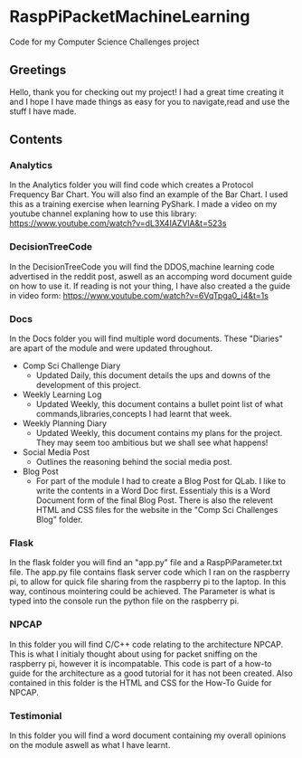 # RaspPiPacketMachineLearning
Code for my Computer Science Challenges project

## Greetings
Hello, thank you for checking out my project! I had a great time creating it and I hope I have made things as easy for you to navigate,read and use the stuff I have made.

## Contents

### Analytics
In the Analytics folder you will find code which creates a Protocol Frequency Bar Chart. You will also find an example of the Bar Chart. I used this as a training exercise when learning PyShark. I made a video on my youtube channel explaning how to use this library: https://www.youtube.com/watch?v=dL3X4IAZVlA&t=523s

### DecisionTreeCode
In the DecisionTreeCode you will find the DDOS,machine learning code advertised in the reddit post, aswell as an accomping word document guide on how to use it. If reading is not your thing, I have also created a the guide in video form: https://www.youtube.com/watch?v=6VqTpga0_j4&t=1s

### Docs
In the Docs folder you will find multiple word documents. These "Diaries" are apart of the module and were updated throughout.
* Comp Sci Challenge Diary
  * Updated Daily, this document details the ups and downs of the development of this project.
* Weekly Learning Log
  * Updated Weekly, this document contains a bullet point list of what commands,libraries,concepts I had learnt that week.
* Weekly Planning Diary
  * Updated Weekly, this document contains my plans for the project. They may seem too ambitious but we shall see what happens!
* Social Media Post
  * Outlines the reasoning behind the social media post.
* Blog Post
  * For part of the module I had to create a Blog Post for QLab. I like to write the contents in a Word Doc first. Essentialy this is a Word Document form of the final Blog Post.
There is also the relevent HTML and CSS files for the website in the "Comp Sci Challenges Blog" folder.

### Flask
In the flask folder you will find an "app.py" file and a RaspPiParameter.txt file. The app.py file contains flask server code which I ran on the raspberry pi, to allow for quick file sharing from the raspberry pi to the laptop. In this way, continous mointering could be achieved. The Parameter is what is typed into the console run the python file on the raspberry pi.

### NPCAP
In this folder you will find C/C++ code relating to the architecture NPCAP. This is what I initialy thought about using for packet sniffing on the raspberry pi, however it is incompatable. This code is part of a how-to guide for the architecture as a good tutorial for it has not been created. Also contained in this folder is the HTML and CSS for the How-To Guide for NPCAP.

### Testimonial
In this folder you will find a word document containing my overall opinions on the module aswell as what I have learnt.





